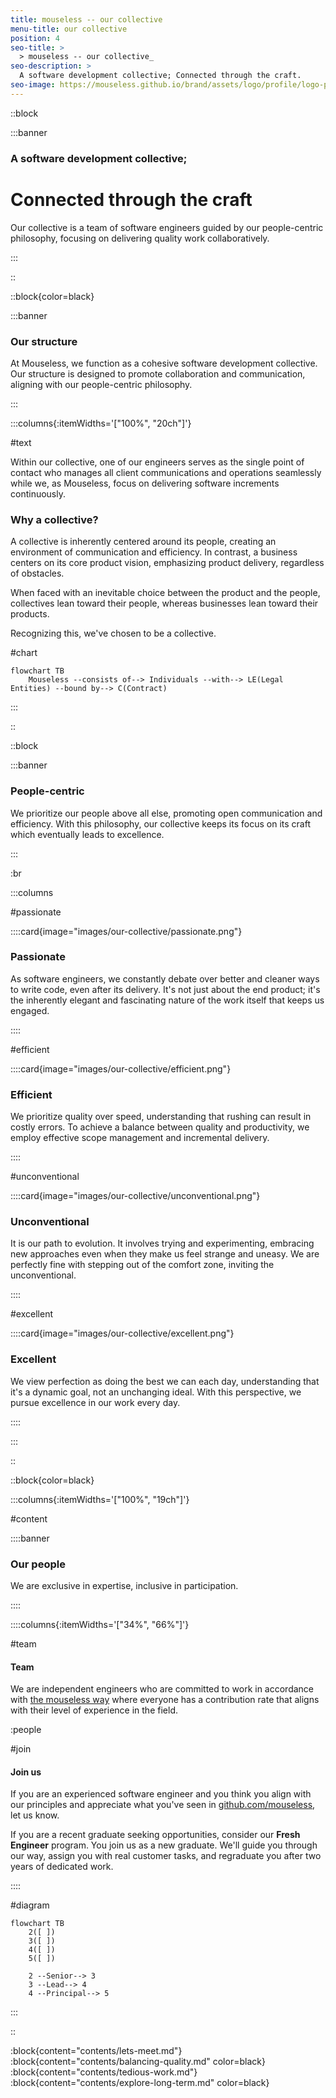 ```yaml
---
title: mouseless -- our collective
menu-title: our collective
position: 4
seo-title: >
  > mouseless -- our collective_
seo-description: >
  A software development collective; Connected through the craft.
seo-image: https://mouseless.github.io/brand/assets/logo/profile/logo-profile-mark-primary-500px.png
---
```


::block

:::banner

### A software development collective;
# Connected through the craft

Our collective is a team of software engineers guided by our people-centric
philosophy, focusing on delivering quality work collaboratively.

:::

::

::block{color=black}

:::banner

### Our structure

At Mouseless, we function as a cohesive software development collective. Our
structure is designed to promote collaboration and communication, aligning with
our people-centric philosophy.

:::

:::columns{:itemWidths='["100%", "20ch"]'}

#text

Within our collective, one of our engineers serves as the single point of
contact who manages all client communications and operations seamlessly while
we, as Mouseless, focus on delivering software increments continuously.

### Why a collective?

A collective is inherently centered around its people, creating an environment
of communication and efficiency. In contrast, a business centers on its core
product vision, emphasizing product delivery, regardless of obstacles.

When faced with an inevitable choice between the product and the people,
collectives lean toward their people, whereas businesses lean toward their
products.

Recognizing this, we've chosen to be a collective.

#chart

```mermaid
flowchart TB
    Mouseless --consists of--> Individuals --with--> LE(Legal Entities) --bound by--> C(Contract)
```

:::

::

::block

:::banner

### People-centric

We prioritize our people above all else, promoting open communication and
efficiency. With this philosophy, our collective keeps its focus on its craft
which eventually leads to excellence.

:::

:br

:::columns

#passionate

::::card{image="images/our-collective/passionate.png"}

### Passionate

As software engineers, we constantly debate over better and cleaner ways to
write code, even after its delivery. It's not just about the end product; it's
the inherently elegant and fascinating nature of the work itself that keeps us
engaged.

::::

#efficient

::::card{image="images/our-collective/efficient.png"}

### Efficient

We prioritize quality over speed, understanding that rushing can result in
costly errors. To achieve a balance between quality and productivity, we employ
effective scope management and incremental delivery.

::::

#unconventional

::::card{image="images/our-collective/unconventional.png"}

### Unconventional

It is our path to evolution. It involves trying and experimenting, embracing new
approaches even when they make us feel strange and uneasy. We are perfectly fine
with stepping out of the comfort zone, inviting the unconventional.

::::

#excellent

::::card{image="images/our-collective/excellent.png"}

### Excellent

We view perfection as doing the best we can each day, understanding that it's a
dynamic goal, not an unchanging ideal. With this perspective, we pursue
excellence in our work every day.

::::

:::

::

::block{color=black}

:::columns{:itemWidths='["100%", "19ch"]'}

#content

::::banner

### Our people

We are exclusive in expertise, inclusive in participation.

::::

::::columns{:itemWidths='["34%", "66%"]'}

#team

#### Team

We are independent engineers who are committed to work in accordance with [the
mouseless way](./how-we-work.md) where everyone has a contribution rate that
aligns with their level of experience in the field.

:people

#join

#### Join us

If you are an experienced software engineer and you think you align with our
principles and appreciate what you've seen in [github.com/mouseless][github],
let us know.

If you are a recent graduate seeking opportunities, consider our __Fresh
Engineer__ program. You join us as a new graduate. We'll guide you through our
way, assign you with real customer tasks, and regraduate you after two years of
dedicated work.

::::

#diagram

```mermaid
flowchart TB
    2([ ])
    3([ ])
    4([ ])
    5([ ])

    2 --Senior--> 3
    3 --Lead--> 4
    4 --Principal--> 5
```

:::

::

:block{content="contents/lets-meet.md"}
:block{content="contents/balancing-quality.md" color=black}
:block{content="contents/tedious-work.md"}
:block{content="contents/explore-long-term.md" color=black}

[github]: https://github.com/mouseless
[mail]: mailto:connect@mouseless.codes
